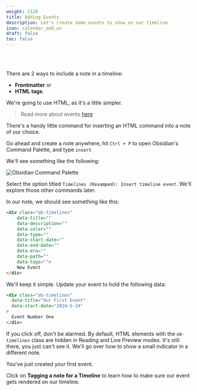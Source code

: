 ```yaml
---
weight: 2120
title: Adding Events
description: Let's create some events to show on our timeline
icon: calendar_add_on
draft: false
toc: false
---
```


<br></br>

There are 2 ways to include a note in a timeline:
- **Frontmatter** or 
- **HTML tags**. 

We're going to use HTML, as it's a little simpler.

> Read more about events [here](../../../03_events/)

There's a handy little command for inserting an HTML command into a note of our choice.

Go ahead and create a note anywhere, hit `Ctrl + P` to open Obsidian's Command Palette, and type `insert`

We'll see something like the following:

![Obsidian Command Palette](/images/guides/simple_vertical/insert_event_command_palette.png)

Select the option titled `Timelines (Revamped): Insert timeline event`. We'll explore those other commands later. 

In our note, we should see something like this:

```html
<div class="ob-timelines"
	data-title=""
	data-description=""
	data-color=""
	data-type=""
	data-start-date=""
	data-end-date=""
	data-era=""
	data-path=""
	data-tags="">
	New Event
</div>
```

We'll keep it simple. Update your event to hold the following data:

```html
<div class="ob-timelines"
  data-title="Our First Event"
  data-start-date="2024-5-24"
>
  Event Number One
</div>
```

If you click off, don't be alarmed. By default, HTML elements with the `ob-timelines` class are hidden in Reading and Live Preview modes. It's still there, you just can't see it. We'll go over how to show a small indicator in a different note.

You've just created your first event.

Click on **Tagging a note for a Timeline** to learn how to make sure our event gets rendered on our timeline.
